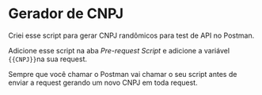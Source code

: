 # Gerador de CNPJ

Criei esse script para gerar CNPJ randômicos para test de API no Postman.

Adicione esse script na aba *Pre-request Script* e adicione a variável `{{CNPJ}}`na sua request.

Sempre que você chamar o Postman vai chamar o seu script antes de enviar a request gerando um novo CNPJ em toda request.
